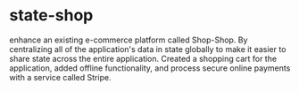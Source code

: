 # state-shop
enhance an existing e-commerce platform called Shop-Shop. By centralizing all of the application's data in state globally to make it easier to share state across the entire application. Created a shopping cart for the application, added offline functionality, and process secure online payments with a service called Stripe.
